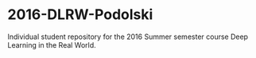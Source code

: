 # 2016-DLRW-Podolski
Individual student repository for the 2016 Summer semester course Deep Learning in the Real World.
